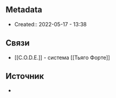 
## Metadata
- Created:: 2022-05-17 - 13:38
## Связи
- [[C.O.D.E.]] - система [[Тьяго Форте]]
## Источник
- 
